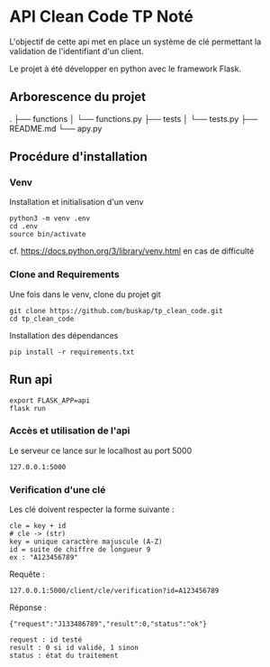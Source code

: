 # API Clean Code TP Noté 
L'objectif de cette api met en place un système de clé permettant la validation de l'identifiant d'un client. 

Le projet à été développer en python avec le framework Flask.

## Arborescence du projet 
.
├── functions
│   └── functions.py
├── tests
│   └── tests.py
├── README.md
└── apy.py

## Procédure d'installation
### Venv
Installation et initialisation d'un venv
    
    python3 -m venv .env 
    cd .env    
    source bin/activate

cf. https://docs.python.org/3/library/venv.html en cas de difficulté

### Clone and Requirements 
Une fois dans le venv, clone du projet git
    
    git clone https://github.com/buskap/tp_clean_code.git    
    cd tp_clean_code

Installation des dépendances

    pip install -r requirements.txt

## Run api 
    export FLASK_APP=api
    flask run

### Accès et utilisation de l'api
Le serveur ce lance sur le localhost au port 5000    
    
    127.0.0.1:5000

### Verification d'une clé 
Les clé doivent respecter la forme suivante : 
    
    cle = key + id 
    # cle -> (str)
    key = unique caractère majuscule (A-Z)
    id = suite de chiffre de longueur 9
    ex : "A123456789"

Requête :
    
    127.0.0.1:5000/client/cle/verification?id=A123456789

Réponse : 
    
    {"request":"J133486789","result":0,"status":"ok"}
    
    request : id testé
    result : 0 si id validé, 1 sinon
    status : état du traitement

